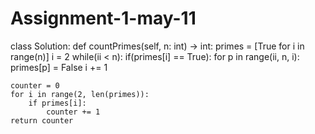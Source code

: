 # Assignment-1-may-11
class Solution: def countPrimes(self, n: int) -> int: primes = [True for i in range(n)] i = 2 while(ii < n): if(primes[i] == True): for p in range(ii, n, i): primes[p] = False i += 1

    counter = 0
    for i in range(2, len(primes)):
        if primes[i]:
            counter += 1
    return counter
